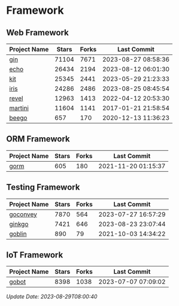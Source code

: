 # Framework

## Web Framework
| Project Name | Stars | Forks | Last Commit |
| ------------ | ----- | ----- | ----------- |
| [gin](https://github.com/gin-gonic/gin) | 71104 | 7671 | 2023-08-27 08:58:36 |
| [echo](https://github.com/labstack/echo) | 26434 | 2194 | 2023-08-12 06:01:30 |
| [kit](https://github.com/go-kit/kit) | 25345 | 2441 | 2023-05-29 21:23:33 |
| [iris](https://github.com/kataras/iris) | 24286 | 2486 | 2023-08-25 08:45:54 |
| [revel](https://github.com/revel/revel) | 12963 | 1413 | 2022-04-12 20:53:30 |
| [martini](https://github.com/go-martini/martini) | 11604 | 1141 | 2017-01-21 21:58:54 |
| [beego](https://github.com/astaxie/beego) | 657 | 170 | 2020-12-13 11:36:23 |

## ORM Framework
| Project Name | Stars | Forks | Last Commit |
| ------------ | ----- | ----- | ----------- |
| [gorm](https://github.com/jinzhu/gorm) | 605 | 180 | 2021-11-20 01:15:37 |

## Testing Framework
| Project Name | Stars | Forks | Last Commit |
| ------------ | ----- | ----- | ----------- |
| [goconvey](https://github.com/smartystreets/goconvey) | 7870 | 564 | 2023-07-27 16:57:29 |
| [ginkgo](https://github.com/onsi/ginkgo) | 7421 | 646 | 2023-08-23 23:07:44 |
| [goblin](https://github.com/franela/goblin) | 890 | 79 | 2021-10-03 14:34:22 |

## IoT Framework
| Project Name | Stars | Forks | Last Commit |
| ------------ | ----- | ----- | ----------- |
| [gobot](https://github.com/hybridgroup/gobot) | 8398 | 1038 | 2023-07-07 07:09:02 |

*Update Date: 2023-08-29T08:00:40*